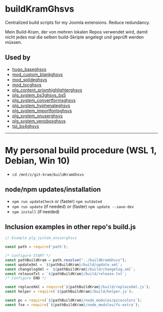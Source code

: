 # buildKramGhsvs
 Centralized build scripts for my Joomla extensions. Reduce redundancy.

Mein Build-Kram, der von mehren lokalen Repos verwendet wird, damit nicht jedes mal die selben build-Skripte angelegt und geprüft werden müssen.

## Used by
- [hugo_baseghsvs](https://github.com/GHSVS-de/hugo_baseghsvs)
- [mod_custom_blankghsvs](https://github.com/GHSVS-de/mod_custom_blankghsvs)
- [mod_splideghsvs](https://github.com/GHSVS-de/mod_splideghsvs)
- [mod_tocghsvs](https://github.com/GHSVS-de/mod_tocghsvs)
- [plg_content_prismhighlighterghsvs](https://github.com/GHSVS-de/plg_content_prismhighlighterghsvs)
- [plg_system_bs3ghsvs_bs5](https://github.com/GHSVS-de/plg_system_bs3ghsvs_bs5)
- [plg_system_convertformsghsvs](https://github.com/GHSVS-de/plg_system_convertformsghsvs)
- [plg_system_hyphenateghsvs](https://github.com/GHSVS-de/plg_system_hyphenateghsvs)
- [plg_system_importfontsghsvs](https://github.com/GHSVS-de/plg_system_importfontsghsvs)
- [plg_system_onuserghsvs](https://github.com/GHSVS-de/plg_system_onuserghsvs)
- [plg_system_venoboxghsvs](https://github.com/GHSVS-de/plg_system_venoboxghsvs)
- [tpl_bs4ghsvs](https://github.com/GHSVS-de/tpl_bs4ghsvs)

----------------------

# My personal build procedure (WSL 1, Debian, Win 10)

- `cd /mnt/z/git-kram/buildKramGhsvs`

## node/npm updates/installation
- `npm run updateCheck` or (faster) `npm outdated`
- `npm run update` (if needed) or (faster) `npm update --save-dev`
- `npm install` (if needed)

## Inclusion examples in other repo's build.js

```js
// Example plg_system_onuserghsvs

const path = require('path');

/* Configure START */
const pathBuildKram = path.resolve("../buildKramGhsvs");
const updateXml = `${pathBuildKram}/build/update.xml`;
const changelogXml = `${pathBuildKram}/build/changelog.xml`;
const releaseTxt = `${pathBuildKram}/build/release.txt`;
/* Configure END */

const replaceXml = require(`${pathBuildKram}/build/replaceXml.js`);
const helper = require(`${pathBuildKram}/build/helper.js`);

const pc = require(`${pathBuildKram}/node_modules/picocolors`);
const fse = require(`${pathBuildKram}/node_modules/fs-extra`);
```
